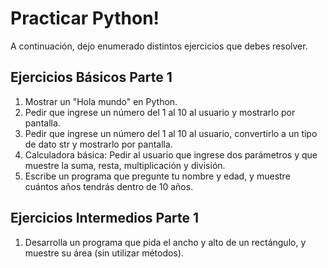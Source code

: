 # Practicar Python!

A continuación, dejo enumerado distintos ejercicios que debes resolver.

## Ejercicios Básicos Parte 1

1. Mostrar un "Hola mundo" en Python.
2. Pedir que ingrese un número del 1 al 10 al usuario y mostrarlo por pantalla.
3. Pedir que ingrese un número del 1 al 10 al usuario, convertirlo a un tipo de dato str y mostrarlo por pantalla.
4. Calculadora básica: Pedir al usuario que ingrese dos parámetros y que muestre la suma, resta, multiplicación y división.
5. Escribe un programa que pregunte tu nombre y edad, y muestre cuántos años tendrás dentro de 10 años.

## Ejercicios Intermedios Parte 1

1. Desarrolla un programa que pida el ancho y alto de un rectángulo, y muestre su área (sin utilizar métodos).
